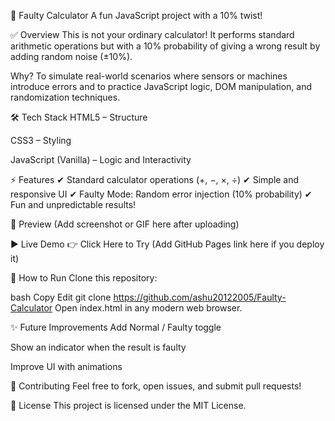 🔢 Faulty Calculator
A fun JavaScript project with a 10% twist!

✅ Overview
This is not your ordinary calculator!
It performs standard arithmetic operations but with a 10% probability of giving a wrong result by adding random noise (±10%).

Why?
To simulate real-world scenarios where sensors or machines introduce errors and to practice JavaScript logic, DOM manipulation, and randomization techniques.

🛠 Tech Stack
HTML5 – Structure

CSS3 – Styling

JavaScript (Vanilla) – Logic and Interactivity

⚡ Features
✔ Standard calculator operations (+, −, ×, ÷)
✔ Simple and responsive UI
✔ Faulty Mode: Random error injection (10% probability)
✔ Fun and unpredictable results!

📸 Preview
(Add screenshot or GIF here after uploading)

▶️ Live Demo
👉 Click Here to Try (Add GitHub Pages link here if you deploy it)

📂 How to Run
Clone this repository:

bash
Copy
Edit
git clone
https://github.com/ashu20122005/Faulty-Calculator
Open index.html in any modern web browser.

✨ Future Improvements
Add Normal / Faulty toggle

Show an indicator when the result is faulty

Improve UI with animations

🤝 Contributing
Feel free to fork, open issues, and submit pull requests!

📜 License
This project is licensed under the MIT License.

